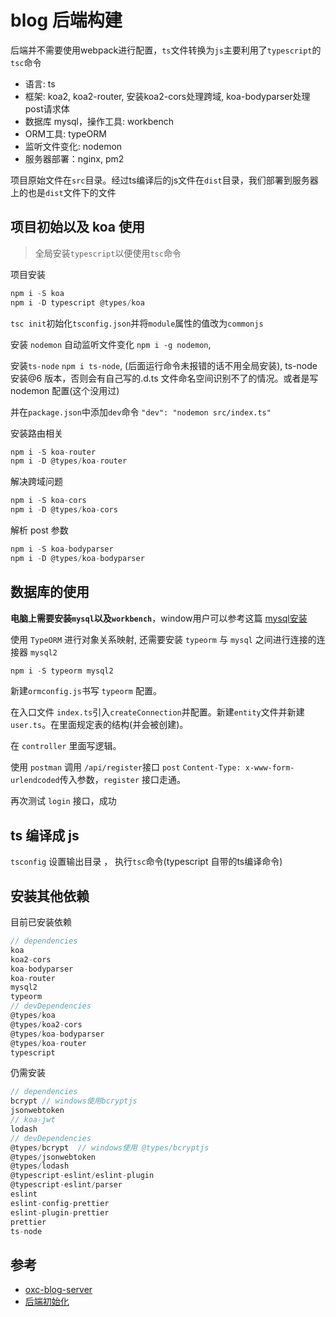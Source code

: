 # blog 后端构建

后端并不需要使用webpack进行配置，`ts`文件转换为`js`主要利用了`typescript`的`tsc`命令

- 语言: ts
- 框架: koa2, koa2-router, 安装koa2-cors处理跨域, koa-bodyparser处理post请求体
- 数据库 mysql，操作工具: workbench
- ORM工具: typeORM
- 监听文件变化: nodemon
- 服务器部署：nginx, pm2

项目原始文件在`src`目录。经过ts编译后的js文件在`dist`目录，我们部署到服务器上的也是`dist`文件下的文件

## 项目初始以及 koa 使用

> 全局安装`typescript`以便使用`tsc`命令

项目安装

```js
npm i -S koa
npm i -D typescript @types/koa
```

`tsc init`初始化`tsconfig.json`并将`module`属性的值改为`commonjs`

安装 `nodemon` 自动监听文件变化 `npm i -g nodemon`, 

安装`ts-node` `npm i ts-node`, (后面运行命令未报错的话不用全局安装), ts-node 安装@6 版本，否则会有自己写的.d.ts 文件命名空间识别不了的情况。或者是写 nodemon 配置(这个没用过)

并在`package.json`中添加`dev`命令 `"dev": "nodemon src/index.ts"`


安装路由相关

```js
npm i -S koa-router
npm i -D @types/koa-router
```

解决跨域问题

```js
npm i -S koa-cors
npm i -D @types/koa-cors
```

解析 post 参数

```js
npm i -S koa-bodyparser
npm i -D @types/koa-bodyparser
```

## 数据库的使用

**电脑上需要安装`mysql`以及`workbench`**，window用户可以参考这篇 [mysql安装](https://github.com/xblcity/blog/blob/master/backend/mysql.md)

使用 `TypeORM` 进行对象关系映射, 还需要安装 `typeorm` 与 `mysql` 之间进行连接的连接器 `mysql2`

```js
npm i -S typeorm mysql2
```

新建`ormconfig.js`书写 `typeorm` 配置。

在入口文件 `index.ts`引入`createConnection`并配置。新建`entity`文件并新建 `user.ts`。在里面规定表的结构(并会被创建)。

在 `controller` 里面写逻辑。

使用 `postman` 调用 `/api/register`接口 `post` `Content-Type: x-www-form-urlendcoded`传入参数，`register` 接口走通。

再次测试 `login` 接口，成功

## ts 编译成 js

`tsconfig` 设置输出目录 ， 执行`tsc`命令(typescript 自带的ts编译命令)

## 安装其他依赖

目前已安装依赖

```js
// dependencies
koa
koa2-cors
koa-bodyparser
koa-router
mysql2
typeorm
// devDependencies
@types/koa
@types/koa2-cors
@types/koa-bodyparser
@types/koa-router
typescript
```

仍需安装

```js
// dependencies
bcrypt // windows使用bcryptjs
jsonwebtoken
// koa-jwt
lodash
// devDependencies
@types/bcrypt  // windows使用 @types/bcryptjs
@types/jsonwebtoken
@types/lodash
@typescript-eslint/eslint-plugin
@typescript-eslint/parser
eslint
eslint-config-prettier
eslint-plugin-prettier
prettier
ts-node
```

## 参考

- [oxc-blog-server](https://github.com/hungeroxc/oxc-blog-server)
- [后端初始化](https://www.jianshu.com/p/d4b6799cd272)